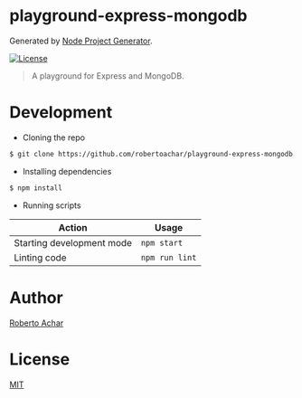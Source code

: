 # playground-express-mongodb

Generated by [Node Project Generator](https://github.com/robertoachar/generator-node).

[![License][license-badge]][license-url]

> A playground for Express and MongoDB.

# Development

* Cloning the repo

```bash
$ git clone https://github.com/robertoachar/playground-express-mongodb.git
```

* Installing dependencies

```bash
$ npm install
```

* Running scripts

| Action                    | Usage          |
| ------------------------- | -------------- |
| Starting development mode | `npm start`    |
| Linting code              | `npm run lint` |

# Author

[Roberto Achar](https://twitter.com/robertoachar)

# License

[MIT](https://github.com/robertoachar/playground-express-mongodb/blob/master/LICENSE)

[license-badge]: https://img.shields.io/github/license/robertoachar/playground-express-mongodb.svg
[license-url]: https://opensource.org/licenses/MIT
